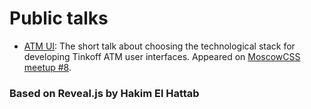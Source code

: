 # Public talks

* [ATM UI](https://dmitry-korolev.github.io/talks/atmui/): The short talk about choosing the technological stack for developing Tinkoff ATM user interfaces. Appeared on [MoscowCSS meetup #8](https://moscowcss.timepad.ru/event/699186/).

### Based on Reveal.js by Hakim El Hattab